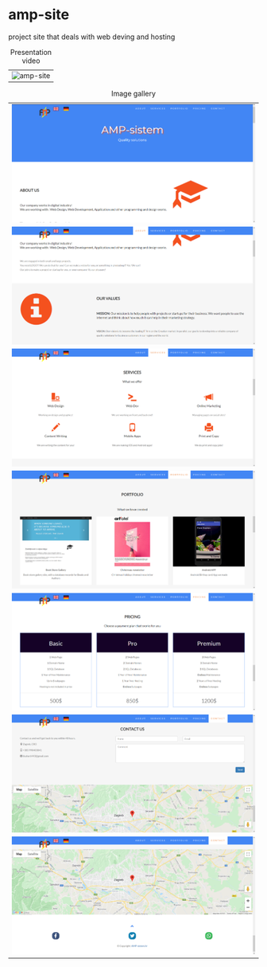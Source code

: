# amp-site
project site that deals with web deving and hosting

<table style="width:100%">
  <caption>Presentation video</caption>
  <tr>
    <td><img src="/IMG/site-imgs/amp-de.gif" alt="amp-site"></td>
  </tr>
</table>

<table style="width:100%">
  <caption>Image gallery</caption>
  <tr>
    <td><img src="/IMG/site-imgs/amp-about.PNG" alt="amp-about"></td>
  </tr>
   <tr>
    <td><img src="/IMG/site-imgs/amp-about2.PNG" alt="amp-about2"></td>
  </tr>
   <tr>
    <td><img src="/IMG/site-imgs/amp-services.PNG" alt="amp-services"></td>
  </tr>
   <tr>
    <td><img src="/IMG/site-imgs/amp-portfolio.PNG" alt="amp-portfolio"></td>
  </tr>
   <tr>
    <td><img src="/IMG/site-imgs/amp-pricing.PNG" alt="amp-pricing"></td>
  </tr>
   <tr>
    <td><img src="/IMG/site-imgs/amp-contact.PNG" alt="amp-contact"></td>
  </tr>
   <tr>
    <td><img src="/IMG/site-imgs/amp-contact2.PNG" alt="amp-contact2"></td>
  </tr>
</table>
